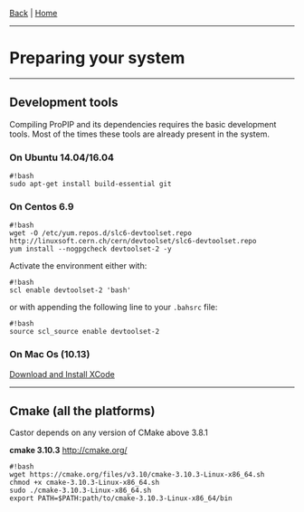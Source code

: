 [Back](./Index.md) | [Home](https://github.com/acg-team/ProPIP/blob/master/ProPIP.wiki/ProPIP-Progressive-Multiple-Sequence-Alignment-with-Poisson-Indel-Process.md)

---
# Preparing your system
---

## Development tools

Compiling ProPIP and its dependencies requires the basic development tools. Most of the times these tools are already present in the system.


### On Ubuntu 14.04/16.04

```
#!bash
sudo apt-get install build-essential git

```

### On Centos 6.9

```
#!bash
wget -O /etc/yum.repos.d/slc6-devtoolset.repo http://linuxsoft.cern.ch/cern/devtoolset/slc6-devtoolset.repo
yum install --nogpgcheck devtoolset-2 -y

```

Activate the environment either with:

```
#!bash
scl enable devtoolset-2 'bash'

```

or with appending the following line to your `.bahsrc` file:


```
#!bash
source scl_source enable devtoolset-2
```


### On Mac Os (10.13)

[Download and Install XCode](https://developer.apple.com/xcode/)


---

## Cmake (all the platforms)

Castor depends on any version of CMake above 3.8.1


**cmake 3.10.3** http://cmake.org/

```
#!bash
wget https://cmake.org/files/v3.10/cmake-3.10.3-Linux-x86_64.sh
chmod +x cmake-3.10.3-Linux-x86_64.sh
sudo ./cmake-3.10.3-Linux-x86_64.sh
export PATH=$PATH:path/to/cmake-3.10.3-Linux-x86_64/bin
```
